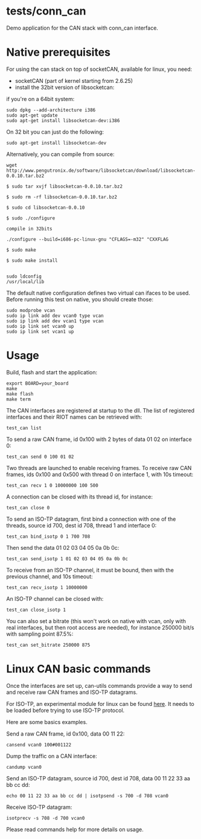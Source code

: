 tests/conn_can
================
Demo application for the CAN stack with conn_can interface.


Native prerequisites
============
For using the can stack on top of socketCAN, available for linux, you need:
- socketCAN (part of kernel starting from 2.6.25)
- install  the 32bit version of libsocketcan:

if you're on a 64bit system:
```
sudo dpkg --add-architecture i386
sudo apt-get update
sudo apt-get install libsocketcan-dev:i386
```
On 32 bit you can just do the following:
```
sudo apt-get install libsocketcan-dev
```

Alternatively, you can compile from source:
```
wget http://www.pengutronix.de/software/libsocketcan/download/libsocketcan-0.0.10.tar.bz2

$ sudo tar xvjf libsocketcan-0.0.10.tar.bz2

$ sudo rm -rf libsocketcan-0.0.10.tar.bz2

$ sudo cd libsocketcan-0.0.10

$ sudo ./configure

compile in 32bits

./configure --build=i686-pc-linux-gnu "CFLAGS=-m32" "CXXFLAG

$ sudo make

$ sudo make install


sudo ldconfig
/usr/local/lib
```

The default native configuration defines two virtual can ifaces to be used.
Before running this test on native, you should create those:

```
sudo modprobe vcan
sudo ip link add dev vcan0 type vcan
sudo ip link add dev vcan1 type vcan
sudo ip link set vcan0 up
sudo ip link set vcan1 up
```

Usage
=====

Build, flash and start the application:
```
export BOARD=your_board
make
make flash
make term
```

The CAN interfaces are registered at startup to the dll. The list of registered
interfaces and their RIOT names can be retrieved with:
```
test_can list
```

To send a raw CAN frame, id 0x100 with 2 bytes of data 01 02 on interface 0:
```
test_can send 0 100 01 02
```

Two threads are launched to enable receiving frames. To receive raw CAN frames,
ids 0x100 and 0x500 with thread 0 on interface 1, with 10s timeout:
```
test_can recv 1 0 10000000 100 500
```

A connection can be closed with its thread id, for instance:
```
test_can close 0
```


To send an ISO-TP datagram, first bind a connection with one of the threads,
source id 700, dest id 708, thread 1 and interface 0:
```
test_can bind_isotp 0 1 700 708
```
Then send the data 01 02 03 04 05 0a 0b 0c:
```
test_can send_isotp 1 01 02 03 04 05 0a 0b 0c
```

To receive from an ISO-TP channel, it must be bound, then with the previous channel,
and 10s timeout:
```
test_can recv_isotp 1 10000000
```

An ISO-TP channel can be closed with:
```
test_can close_isotp 1
```

You can also set a bitrate (this won't work on native with vcan, only with real
interfaces, but then root access are needed), for instance 250000 bit/s with
sampling point 87.5%:
```
test_can set_bitrate 250000 875
```

Linux CAN basic commands
========================

Once the interfaces are set up, can-utils commands provide a way to send and receive
raw CAN frames and ISO-TP datagrams.

For ISO-TP, an experimental module for linux can be found [here](https://github.com/hartkopp/can-isotp).
It needs to be loaded before trying to use ISO-TP protocol.

Here are some basics examples.

Send a raw CAN frame, id 0x100, data 00 11 22:
```
cansend vcan0 100#001122
```

Dump the traffic on a CAN interface:
```
candump vcan0
```

Send an ISO-TP datagram, source id 700, dest id 708, data 00 11 22 33 aa bb cc dd:
```
echo 00 11 22 33 aa bb cc dd | isotpsend -s 700 -d 708 vcan0
```

Receive ISO-TP datagram:
```
isotprecv -s 708 -d 700 vcan0
```

Please read commands help for more details on usage.
